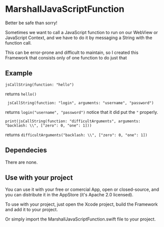 # MarshallJavaScriptFunction

Better be safe than sorry!

Sometimes we want to call a JavaScript function to run on our WebView or JavaScript Context, and we have to do it by messaging a String with the function call.

This can be error-prone and difficult to maintain, so I created this Framework that consists only of one function to do just that

## Example

    jsCallString(function: "hello")

returns `hello()`

     jsCallString(function: "login", arguments: "username", "password")

returns `login("username", "password")` notice that it did put the `"` properly.

    print(jsCallString(function: "difficultArguments", arguments: "backlash: \\", ["zero": 0, "one": 1]))

returns `difficultArguments("backlash: \\", ["zero": 0, "one": 1])` 

## Dependecies

There are none.

## Use with your project

You can use it with your free or comercial App, open or closed-source, and you can distribute it in the AppStore (it's Apache 2.0 licensed).

To use with your project, just open the Xcode project, build the Framework and add it to your project.

Or simply import the MarshallJavaScriptFunction.swift file to your project.